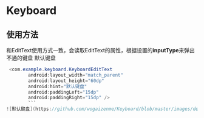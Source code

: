 # Keyboard
## 使用方法
和EditText使用方式一致，会读取EditText的属性，根据设置的**inputType**来弹出不通的键盘
默认键盘
``` java
 <com.example.keyboard.KeyboardEditText
        android:layout_width="match_parent"
        android:layout_height="60dp"
        android:hint="默认键盘"
        android:paddingLeft="15dp"
        android:paddingRight="15dp" />
        ```
![默认键盘](https://github.com/wogaizenme/Keyboard/blob/master/images/default.png)
